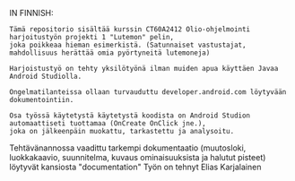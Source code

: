 IN FINNISH:

	Tämä repositorio sisältää kurssin CT60A2412 Olio-ohjelmointi harjoitustyön projekti 1 "Lutemon" pelin,
	joka poikkeaa hieman esimerkistä. (Satunnaiset vastustajat, mahdollisuus herättää omia pyörtyneitä lutemoneja)
		
	Harjoistustyö on tehty yksilötyönä ilman muiden apua käyttäen Javaa Android Studiolla.
 
	Ongelmatilanteissa ollaan turvauduttu developer.android.com löytyvään dokumentointiin.
 
	Osa työssä käytetystä käytetystä koodista on Android Studion automaattiseti tuottamaa (OnCreate OnClick jne.),
	joka on jälkeenpäin muokattu, tarkastettu ja analysoitu.
  
Tehtävänannossa vaadittu tarkempi dokumentaatio (muutosloki, luokkakaavio, suunnitelma, kuvaus ominaisuuksista ja halutut pisteet) löytyvät kansiosta "documentation"
Työn on tehnyt Elias Karjalainen
